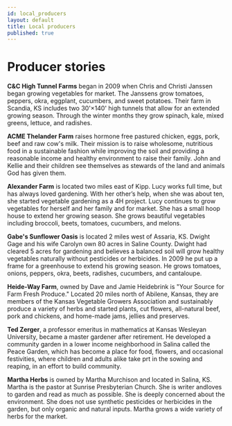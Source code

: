 ```yaml
---
id: local_producers
layout: default
title: Local producers
published: true
---
```


# Producer stories

**C&C High Tunnel Farms** began in 2009 when Chris and Christi Janssen began growing vegetables for market.  The Janssens grow tomatoes, peppers, okra, eggplant, cucumbers, and sweet potatoes.  Their farm in Scandia, KS includes two 30'&times;140' high tunnels that allow for an extended growing season.  Through the winter months they grow spinach, kale, mixed greens, lettuce, and radishes. 

**ACME Thelander Farm** raises hormone free pastured chicken, eggs, pork, beef and raw cow's milk.  Their mission is to raise wholesome, nutritious food in a sustainable fashion while improving the soil and providing a reasonable income and healthy environment to raise their family.  John and Kellie and their children see themselves as stewards of the land and animals God has given them. 

**Alexander Farm** is located two miles east of Kipp.  Lucy works full time, but has always loved gardening.   With her other’s help, when she was about ten, she started vegetable gardening as a 4H project.  Lucy continues to grow vegetables for herself and her family and for market.  She has a small hoop house to extend her growing season.  She grows beautiful vegetables including broccoli, beets, tomatoes, cucumbers, and melons.

**Gabe's Sunflower Oasis** is located 2 miles west of Assaria, KS.  Dwight Gage and his wife Carolyn own 80 acres in Saline County.  Dwight had cleared 5 acres for gardening and believes a balanced soil will grow healthy vegetables naturally without pesticides or herbicides.  In 2009 he put up a frame for a greenhouse to extend his growing season.  He grows tomatoes, onions, peppers, okra, beets, radishes, cucumbers, and cantaloupe.

**Heide-Way Farm**,  owned by Dave and Jamie Heidebrink is "Your Source for Farm Fresh Produce."  Located 20 miles north of Abilene, Kansas, they are members of the Kansas Vegetable Growers Association and sustainably produce a variety of herbs and started plants, cut flowers, all-natural beef, pork and chickens, and home-made jams, jellies and preserves.

**Ted Zerger**, a professor emeritus in mathematics at Kansas Wesleyan University, became a master gardener after retirement.  He developed a community garden in a lower income neighborhood in Salina called the Peace Garden, which has become a place for food, flowers, and occasional festivities, where children and adults alike take prt in the sowing and reaping, in an effort to build community.

**Martha Herbs** is owned by Martha Murchison and located in Salina, KS.  Martha is the pastor at Sunrise Presbyterian Church.  She is  writer andloves to garden and read as much as possible.  She is deeply concerned about the environment.  She does not use synthetic pesticides or herbicides in the garden, but only organic and natural inputs.  Martha grows a wide variety of herbs  for the market.